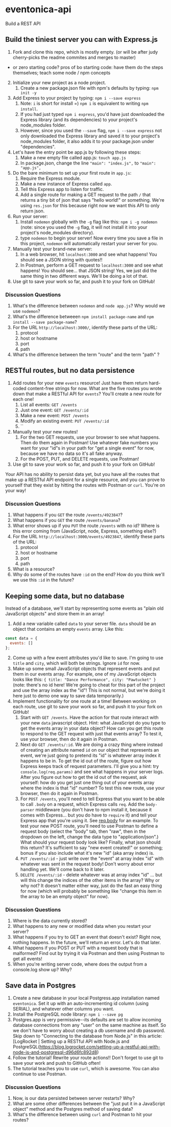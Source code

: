 # eventonica-api

Build a REST API

## Build the tiniest server you can with Express.js

1. Fork and clone this repo, which is mostly empty. (or will be after judy cherry-picks the readme commites and merges to master)
  - or zero starting code? pros of bo starting code: have them do the steps themselves;  teach some node / npm concepts
2. Initialize your new project as a node project.
   1. Create a new package.json file with npm's defaults by typing: `npm init -y`
3. Add Express to your project by typing: `npm i --save express`
   1. Note: `i` is short for install =) `npm i` is equivalent to writing `npm install`.
   2. If you had just typed `npm i express`, you'd have just downloaded the Express library (and its dependencies) to your project's node_modules folder.
   3. However, since you used the `--save` flag, `npm i --save express` not only downloaded the Express library and saved it to your project's node_modules folder, it also adds it to your package.json under "dependencies".
4. Let's have the entry point be app.js by following these steps:
   1. Make a new empty file called app.js: `touch app.js`
   2. In package.json, change the line `"main": "index.js",` to `"main": "app.js",`
5. Do the bare minimum to set up your first route in `app.js`:
   1. Require the Express module.
   2. Make a new instance of Express called `app`.
   3. Tell this Express app to listen for traffic.
   4. Add a single route for making a GET request to the path `/` that returns a tiny bit of json that says "hello world!" or something. We're using `res.json` for this because right now we want this API to only return json.
6. Run your server:
   1. Install `nodemon` globally with the `-g` flag like this: `npm i -g nodemon` (note: since you used the `-g` flag, it will not install it into your project's node_modules directory).
   2. type `nodemon` to begin your server! Now every time you save a file in this project, `nodemon` will automatically restart your server for you.
7. Manually test your brand-new server:
   1. In a web browser, hit `localhost:3000` and see what happens! You should see a JSON string with quotes!!
   2. In Postman, perform a GET request to `localhost:3000` and see what happens! You should see... that JSON string! Yes, we just did the same thing in two different ways. We'll be doing a lot of that.
8. Use git to save your work so far, and push it to your fork on GitHub!

### Discussion Questions

1. What's the difference between `nodemon` and `node app.js`? Why would we use `nodemon`?
2. What's the difference betweeen `npm install package-name` and `npm install --save package-name`?
3. For the URL `http://localhost:3000/`, identify these parts of the URL:
   1. protocol
   2. host or hostname
   3. port
   4. path
4. What's the difference between the term "route" and the term "path" ?

## RESTful routes, but no data persistence

1. Add routes for your new `events` resource! Just have them return hard-coded content-free strings for now. What are the five routes you wrote down that make a RESTful API for `events`? You'll create a new route for each one!
   1. List all events: `GET /events`
   2. Just one event: `GET /events/:id`
   3. Make a new event: `POST /events`
   4. Modify an existing event: `PUT /events/:id`
   5. ``
2. Manually test your new routes!
   1. For the two GET requests, use your browser to see what happens. Then do them again in Postman! Use whatever fake numbers you want for your "id"s in your path for "get a single event" for now, because we have no data so it's all fake anyway.
   2. For the POST, PUT, and DELETE requests, use Postman!
3.  Use git to save your work so far, and push it to your fork on GitHub!

Your API has no ability to persist data yet, but you have all the routes that make up a RESTful API endpoint for a single resource, and you can prove to yourself that they exist by hitting the routes with Postman or `curl`. You're on your way!

### Discussion Questions

1. What happens if you `GET` the route `/events/4923847`?
2. What happens if you `GET` the route `/events/banana`?
3. What error shows up if you `PUT` the route `/events` with no id? Where is this error coming from (JavaScript, node, Express, something else?)
4. For the URL `http://localhost:3000/events/4923847`, identify these parts of the URL:
   1. protocol
   2. host or hostname
   3. port
   4. path
5. What is a resource?
6. Why do some of the routes have `:id` on the end? How do you think we'll we use this `:id` in the future?

## Keeping some data, but no database

Instead of a database, we'll start by representing some events as "plain old JavaScript objects" and store them in an array!

1. Add a new variable called `data` to your server file. `data` should be an object that contains an empty `events` array. Like this:

```javascript
const data = {
  events: []
};
```

2. Come up with a few event attributes you'd like to save. I'm going to use `title` and `city`, which will both be strings. Ignore `id` for now.
3. Make up some small JavaScript objects that represent events and put them in our events array. For example, one of my JavaScript objects looks like this: `{ title: "Dance Performance", city: "Pawtucket" }` (note: there's no id here! We're going to cheat for this part of the project and use the array index as the "id"! This is not normal, but we're doing it here just to demo one way to save data temporarily.)
4. Implement functionality for one route at a time! Between working on each route, use git to save your work so far, and push it to your fork on GitHub!
   1. Start with `GET /events`. Have the action for that route interact with your new `data` javascript object. Hint: what JavaScript do you type to get the events array in your data object? How can you get this route to respond to the GET request with just that events array? To test it, use your browser, then do it again in Postman.
   2. Next do `GET /events/:id`. We are doing a crazy thing where instead of creating an attribute named `id` on our object that represents an event, we're just going to pretend its "id" is whatever array index it happens to be in. To get the id out of the route, figure out how Express keeps track of request parameters. I'll give you a hint: try `console.log(req.params)` and see what happens in your server logs. After you figure out how to get the id out of the request, ask yourself: how do you get just one thing out of your events array where the index is that "id" number? To test this new route, use your browser, then do it again in Postman.
   3. For `POST /events`, you'll need to tell Express that you want to be able to call `.body` on a request, which Express calls `req`. Add the `body-parser` middleware (you don't have to npm install it, because it comes with Express... but you do have to `require` it) and tell your Express app that you're using it. See [req.body](https://expressjs.com/en/4x/api.html#req.body) for an example. To test your new POST route, you'll need to use Postman to define a request body (select the "body" tab, then "raw", then in the dropdown on the left, change the data type to "application/json".) What should your request body look like? Finally, what json should this return? It's sufficient to say "new event created!" or something; bonus if you also include what it's new "id" (aka array index) is.
   4. `PUT /events/:id` - just write over the "event" at array index "id" with whatever was sent in the request body! Don't worry about error handling yet. We'll come back to it later.
   5. `DELETE /events/:id` - delete whatever was at array index "id" ... but will this change the indices of the other items in the array? Why or why not? It doesn't matter either way, just do the fast an easy thing for now (which will probably be something like "change this item in the array to be an empty object" for now).

### Discussion Questions

1. Where is the data currently stored?
2. What happens to any new or modified data when you restart your server?
3. What happens if you try to GET an event that doesn't exist? Right now, nothing happens. In the future, we'll return an error. Let's do that later.
4. What happens if you POST or PUT with a request body that is malformed? Find out by trying it via Postman and then using Postman to get all events!
5. When you're writing server code, where does the output from a console.log show up? Why?

## Save data in Postgres

1. Create a new database in your local Postgress.app installation named `eventonica`. Set it up with an auto-incrementing id column (using SERIAL), and whatever other columns you want.
2. Install the PostgreSQL node library: `npm i --save pg`
3. Postgres.app is very permissive--its defaults are set to allow incoming database connections from any "user" on the same machine as itself. So we don't have to worry about creating a db username and db password. Skip down to "Connecting to the database from Node.js" in this article: [LogRocket | Setting up a RESTful API with Node.js and PostgreSQL(https://blog.logrocket.com/setting-up-a-restful-api-with-node-js-and-postgresql-d96d6fc892d8)
4. Follow the tutorial! Rewrite your route actions!! Don't forget to use git to save your work and push to GitHub often!
5. The tutorial teaches you to use `curl`, which is awesome. You can also continue to use Postman.

### Discussion Questions

1. Now, is our data persisted between server restarts? Why?
2. What are some other differences between the "just put it in a JavaScript object" method and the Postgres method of saving data?
3. What's the difference between using `curl` and Postman to hit your routes?
